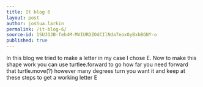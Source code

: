 ```yaml
---
title: It blog 6
layout: post
author: joshua.larkin
permalink: /it-blog-6/
source-id: 1SUJOJB-feh4M-MVIURDZOdCIlNda7eoxOyBxbBGNY-o
published: true
---
```

In this blog we tried to make a letter in my case I chose E. Now to make this shape work you can use turtlee.forward to go how far you need forward that turtle.move(?) however many degrees turn you want it and keep at these steps to get a working letter E

